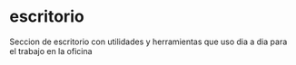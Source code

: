 # escritorio
Seccion de escritorio con utilidades y herramientas que uso dia a dia para el trabajo en la oficina 
